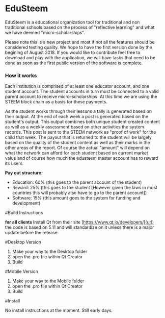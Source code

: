 # EduSteem

EduSteem is a educational organization tool for traditional and non traditional schools based on the process of "reflective learning" and what we have deemed "micro-scholarships". 

Please note this is a new project and most if not all the features should be considered testing quality. We hope to have the first version done by the begining of August 2018. If you would like to contribute feel free to download and play with the application, we will have tasks that need to be done as soon as the first pubilc version of the software is complete.

### How it works

Each institution is comprised of at least one educator account, and one student account. 
The student accounts in turn must be connected to a valid parent account to receive micro-scholarships. At this time we are using the STEEM block chain as a basis for these payments. 

As the student works through their lessons a tally is generated based on their output. At the end of each week a post is generated based on the student's output. This output combines both unique student created content as well as a weekly assessment based on other activities the system records. This post is sent to the STEEM network as "proof of work" for the child that week. The payout that is returned to the student will be largely based on the quality of the student content as well as their marks in the other areas of the report. Of course the actual "amount" will depend on what the network can afford for each student based on current market value and of course how much the edusteem master account has to reward its users.

**Pay out structure:**

* Education: 60% (this goes to the parent account of the student)
* Reward: 25% (this goes to the student [However given the laws in most countries this will probably also have to go to the parent account])
* Software: 15% (this amount goes to the system for funding and development)



#Build Instructions

 **for all clients** Install Qt from their site [https://www.qt.io/developers/](url) the code is based on 5.11 and will standardize on it unless there is a major update before the release.

#Desktop Version
1. Make your way to the Desktop folder
2. open the .pro file within Qt Creator
3. Build

#Mobile Version
1. Make your way to the Mobile folder
2. open the .pro file within Qt Creator
3. Build

#Install

No install instructions at the moment. Still early days.




 

